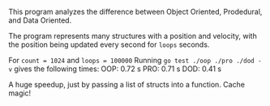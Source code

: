 This program analyzes the difference between Object Oriented, Prodedural, and Data Oriented. 

The program represents many structures with a position and velocity, with the position being updated every second for `loops` seconds.

For `count = 1024` and `loops = 100000` Running `go test ./oop ./pro ./dod -v` gives the following times:
OOP: 0.72 s
PRO: 0.71 s
DOD: 0.41 s

A huge speedup, just by passing a list of structs into a function. Cache magic!